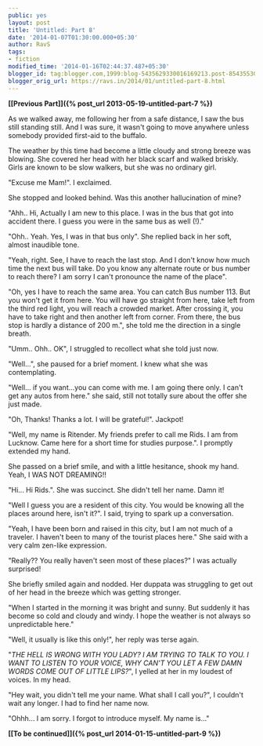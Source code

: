 ```yaml
---
public: yes
layout: post
title: 'Untitled: Part 8'
date: '2014-01-07T01:30:00.000+05:30'
author: RavS
tags: 
- fiction
modified_time: '2014-01-16T02:44:37.487+05:30' 
blogger_id: tag:blogger.com,1999:blog-5435629330016169213.post-8543553091184453589 
blogger_orig_url: https://ravs.in/2014/01/untitled-part-8.html
---
```


**[\[Previous Part\]]({% post_url 2013-05-19-untitled-part-7 %})**

  

  

As we walked away, me following her from a safe distance, I saw the bus still standing still. And I was sure, it wasn't going to move anywhere unless somebody provided first-aid to the buffalo.

  

The weather by this time had become a little cloudy and strong breeze was blowing. She covered her head with her black scarf and walked briskly. Girls are known to be slow walkers, but she was no ordinary girl.

  

"Excuse me Mam!". I exclaimed.

  

She stopped and looked behind. Was this another hallucination of mine?

  

"Ahh.. Hi, Actually I am new to this place. I was in the bus that got into accident there. I guess you were in the same bus as well (!)."

  

"Ohh.. Yeah. Yes, I was in that bus only". She replied back in her soft, almost inaudible tone.

  

"Yeah, right. See, I have to reach the last stop. And I don't know how much time the next bus will take. Do you know any alternate route or bus number to reach there? I am sorry I can't pronounce the name of the place".

  

"Oh, yes I have to reach the same area. You can catch Bus number 113. But you won't get it from here. You will have go straight from here, take left from the third red light, you will reach a crowded market. After crossing it, you have to take right and then another left from corner. From there, the bus stop is hardly a distance of 200 m.", she told me the direction in a single breath.

  

"Umm.. Ohh.. OK", I struggled to recollect what she told just now.

  

"Well...", she paused for a brief moment. I knew what she was contemplating.

  

"Well... if you want...you can come with me. I am going there only. I can't get any autos from here." she said, still not totally sure about the offer she just made.

  

"Oh, Thanks! Thanks a lot. I will be grateful!". Jackpot!

  

"Well, my name is Ritender. My friends prefer to call me Rids. I am from Lucknow. Came here for a short time for studies purpose.". I promptly extended my hand.

  

She passed on a brief smile, and with a little hesitance, shook my hand. Yeah, I WAS NOT DREAMING!!

  

"Hi... Hi Rids.". She was succinct. She didn't tell her name. Damn it!

  

"Well I guess you are a resident of this city. You would be knowing all the places around here, isn't it?". I said, trying to spark up a conversation.

  

"Yeah, I have been born and raised in this city, but I am not much of a traveler. I haven't been to many of the tourist places here." She said with a very calm zen-like expression.

  

"Really?? You really haven't seen most of these places?" I was actually surprised!

  

She briefly smiled again and nodded. Her duppata was struggling to get out of her head in the breeze which was getting stronger.

  

"When I started in the morning it was bright and sunny. But suddenly it has become so cold and cloudy and windy. I hope the weather is not always so unpredictable here."

  

"Well, it usually is like this only!", her reply was terse again.

  

"_THE HELL IS WRONG WITH YOU LADY? I AM TRYING TO TALK TO YOU. I WANT TO LISTEN TO YOUR VOICE, WHY CAN'T YOU LET A FEW DAMN WORDS COME OUT OF LITTLE LIPS?_", I yelled at her in my loudest of voices. In my head.

  

"Hey wait, you didn't tell me your name. What shall I call you?", I couldn't wait any longer. I had to find her name now.

  

"Ohhh... I am sorry. I forgot to introduce myself. My name is..."

  

  

**[\[To be continued\]]({% post_url 2014-01-15-untitled-part-9 %})**
